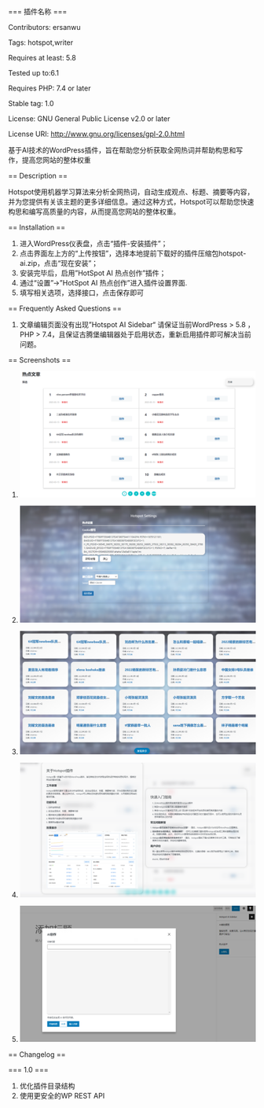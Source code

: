 === 插件名称 ===

Contributors: ersanwu

Tags: hotspot,writer

Requires at least: 5.8

Tested up to:6.1

Requires PHP: 7.4 or later

Stable tag: 1.0

License: GNU General Public License v2.0 or later

License URI: http://www.gnu.org/licenses/gpl-2.0.html



基于AI技术的WordPress插件，旨在帮助您分析获取全网热词并帮助构思和写作，提高您网站的整体权重

== Description ==

Hotspot使用机器学习算法来分析全网热词，自动生成观点、标题、摘要等内容，并为您提供有关该主题的更多详细信息。通过这种方式，Hotspot可以帮助您快速构思和编写高质量的内容，从而提高您网站的整体权重。

== Installation ==

1. 进入WordPress仪表盘，点击“插件-安装插件”；
2. 点击界面左上方的“上传按钮”，选择本地提前下载好的插件压缩包hotspot-ai.zip，点击“现在安装”；
3. 安装完毕后，启用”HotSpot AI 热点创作”插件；
4. 通过“设置”->”HotSpot AI 热点创作”进入插件设置界面.
5. 填写相关选项，选择接口，点击保存即可

== Frequently Asked Questions ==

1. 文章编辑页面没有出现”Hotspot AI Sidebar“
请保证当前WordPress > 5.8 ，PHP > 7.4，且保证古腾堡编辑器处于启用状态，重新启用插件即可解决当前问题。

== Screenshots ==

1. ![热词筛选](assets\img\screenshot-1.png)

2. ![设置界面](assets\img\screenshot-2.png)

3. ![统计分析](assets\img\screenshot-3.png)

4. ![关于](assets\img\screenshot-4.png)

5. ![Sidebar](assets\img\screenshot-5.png)

   

== Changelog ==

=== 1.0 ===

1. 优化插件目录结构
2. 使用更安全的WP REST API